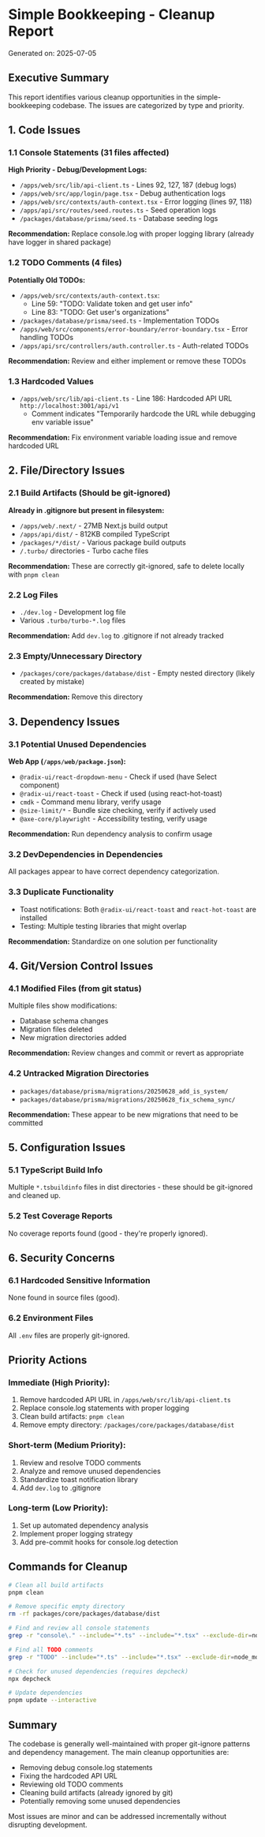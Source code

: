 # Simple Bookkeeping - Cleanup Report

Generated on: 2025-07-05

## Executive Summary

This report identifies various cleanup opportunities in the simple-bookkeeping codebase. The issues are categorized by type and priority.

## 1. Code Issues

### 1.1 Console Statements (31 files affected)

**High Priority - Debug/Development Logs:**
- `/apps/web/src/lib/api-client.ts` - Lines 92, 127, 187 (debug logs)
- `/apps/web/src/app/login/page.tsx` - Debug authentication logs
- `/apps/web/src/contexts/auth-context.tsx` - Error logging (lines 97, 118)
- `/apps/api/src/routes/seed.routes.ts` - Seed operation logs
- `/packages/database/prisma/seed.ts` - Database seeding logs

**Recommendation:** Replace console.log with proper logging library (already have logger in shared package)

### 1.2 TODO Comments (4 files)

**Potentially Old TODOs:**
- `/apps/web/src/contexts/auth-context.tsx`:
  - Line 59: "TODO: Validate token and get user info"
  - Line 83: "TODO: Get user's organizations"
- `/packages/database/prisma/seed.ts` - Implementation TODOs
- `/apps/web/src/components/error-boundary/error-boundary.tsx` - Error handling TODOs
- `/apps/api/src/controllers/auth.controller.ts` - Auth-related TODOs

**Recommendation:** Review and either implement or remove these TODOs

### 1.3 Hardcoded Values

- `/apps/web/src/lib/api-client.ts` - Line 186: Hardcoded API URL `http://localhost:3001/api/v1`
  - Comment indicates "Temporarily hardcode the URL while debugging env variable issue"

**Recommendation:** Fix environment variable loading issue and remove hardcoded URL

## 2. File/Directory Issues

### 2.1 Build Artifacts (Should be git-ignored)

**Already in .gitignore but present in filesystem:**
- `/apps/web/.next/` - 27MB Next.js build output
- `/apps/api/dist/` - 812KB compiled TypeScript
- `/packages/*/dist/` - Various package build outputs
- `/.turbo/` directories - Turbo cache files

**Recommendation:** These are correctly git-ignored, safe to delete locally with `pnpm clean`

### 2.2 Log Files

- `./dev.log` - Development log file
- Various `.turbo/turbo-*.log` files

**Recommendation:** Add `dev.log` to .gitignore if not already tracked

### 2.3 Empty/Unnecessary Directory

- `/packages/core/packages/database/dist` - Empty nested directory (likely created by mistake)

**Recommendation:** Remove this directory

## 3. Dependency Issues

### 3.1 Potential Unused Dependencies

**Web App (`/apps/web/package.json`):**
- `@radix-ui/react-dropdown-menu` - Check if used (have Select component)
- `@radix-ui/react-toast` - Check if used (using react-hot-toast)
- `cmdk` - Command menu library, verify usage
- `@size-limit/*` - Bundle size checking, verify if actively used
- `@axe-core/playwright` - Accessibility testing, verify usage

**Recommendation:** Run dependency analysis to confirm usage

### 3.2 DevDependencies in Dependencies

All packages appear to have correct dependency categorization.

### 3.3 Duplicate Functionality

- Toast notifications: Both `@radix-ui/react-toast` and `react-hot-toast` are installed
- Testing: Multiple testing libraries that might overlap

**Recommendation:** Standardize on one solution per functionality

## 4. Git/Version Control Issues

### 4.1 Modified Files (from git status)

Multiple files show modifications:
- Database schema changes
- Migration files deleted
- New migration directories added

**Recommendation:** Review changes and commit or revert as appropriate

### 4.2 Untracked Migration Directories

- `packages/database/prisma/migrations/20250628_add_is_system/`
- `packages/database/prisma/migrations/20250628_fix_schema_sync/`

**Recommendation:** These appear to be new migrations that need to be committed

## 5. Configuration Issues

### 5.1 TypeScript Build Info

Multiple `*.tsbuildinfo` files in dist directories - these should be git-ignored and cleaned up.

### 5.2 Test Coverage Reports

No coverage reports found (good - they're properly ignored).

## 6. Security Concerns

### 6.1 Hardcoded Sensitive Information

None found in source files (good).

### 6.2 Environment Files

All `.env` files are properly git-ignored.

## Priority Actions

### Immediate (High Priority):
1. Remove hardcoded API URL in `/apps/web/src/lib/api-client.ts`
2. Replace console.log statements with proper logging
3. Clean build artifacts: `pnpm clean`
4. Remove empty directory: `/packages/core/packages/database/dist`

### Short-term (Medium Priority):
1. Review and resolve TODO comments
2. Analyze and remove unused dependencies
3. Standardize toast notification library
4. Add `dev.log` to .gitignore

### Long-term (Low Priority):
1. Set up automated dependency analysis
2. Implement proper logging strategy
3. Add pre-commit hooks for console.log detection

## Commands for Cleanup

```bash
# Clean all build artifacts
pnpm clean

# Remove specific empty directory
rm -rf packages/core/packages/database/dist

# Find and review all console statements
grep -r "console\." --include="*.ts" --include="*.tsx" --exclude-dir=node_modules --exclude-dir=dist --exclude-dir=.next

# Find all TODO comments
grep -r "TODO" --include="*.ts" --include="*.tsx" --exclude-dir=node_modules --exclude-dir=dist --exclude-dir=.next

# Check for unused dependencies (requires depcheck)
npx depcheck

# Update dependencies
pnpm update --interactive
```

## Summary

The codebase is generally well-maintained with proper git-ignore patterns and dependency management. The main cleanup opportunities are:
- Removing debug console.log statements
- Fixing the hardcoded API URL
- Reviewing old TODO comments
- Cleaning build artifacts (already ignored by git)
- Potentially removing some unused dependencies

Most issues are minor and can be addressed incrementally without disrupting development.